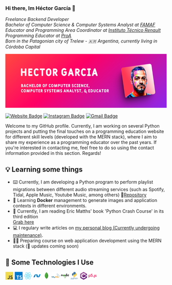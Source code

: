 ### Hi there, Im Héctor García 👋

<p><em>Freelance Backend Developer<br>Bachelor of Computer Science & Computer Systems Analyst at <a href="https://www.famaf.unc.edu.ar/">FAMAF</a></br>Educator and Programming Area Coordinator at <a href="https://itr.edu.ar/">Instituto Técnico Renault</a><br>Programming Educator at <a href="#">ProA</a><br>Born in the Patagonian city of Trelew - 🇦🇷 Argentina, currently living in Córdoba Capital</em></p>

<img src="https://github.com/hectorgarciatw/hectorgarciatw/blob/main/git_banner.png?raw=true" alt="">

<!--[![Linkedin Badge](https://img.shields.io/badge/-jlim-blue?style=flat&logo=Linkedin&logoColor=white&link=)](https://) -->
[![Website Badge](https://img.shields.io/badge/-hectorgarcial.vercel.app-47CCCC?style=flat&logo=Google-Chrome&logoColor=white&link=https://hectorgarcia.vercel.app)](https://hectorgarcia.vercel.app)
[![Instagram Badge](https://img.shields.io/badge/-@__hectortapa.garcia-purple?style=flat&logo=instagram&logoColor=white&link=https://instagram.com/_hectortapa.garcia/)](https://instagram.com/_hectortapa.garcia)
[![Gmail Badge](https://img.shields.io/badge/-dreamallica-c14438?style=flat&logo=Gmail&logoColor=white&link=mailto:dreamallica@gmail.com)](mailto:dreamallica@gmail.com)

Welcome to my GitHub profile. Currently, I am working on several Python projects and putting the final touches on a programming education website for different skill levels (developed with the MERN stack), where I aim to share my experience as a programming educator over the past years. If you're interested in contacting me, feel free to do so using the contact information provided in this section. Regards!

<h2>💡 Learning some things</h2>
<ul>
<li>⌨️ Currently, I am developing a Python program to perform playlist migrations between different audio streaming services (such as Spotify, Tidal, Apple Music, Youtube Music, among others) 👀<a href="https://github.com/hectorgarciatw/playMigrate">Repository</a></li>
<li>🌱 Learning <strong>Docker</strong> management to generate images and application contexts in different environments.</li>
<li>📖 Currently, I am reading Eric Matths' book 'Python Crash Course' in its third edition</li> <a href="https://www.amazon.es/Python-Crash-Course-Eric-Matthes/dp/1593279280">Grab here</a>
<li>💻 I regulary write articles on <a href="#">my personal blog (Currently undergoing maintenance)</a>.</li>
<li>🧑‍💻️ Preparing course on web application development using the MERN stack (👀 updates coming soon)</li>
</ul>

<h2>🧰 Some Technologies I Use</h2>
<p align="left">
<img src="https://raw.githubusercontent.com/devicons/devicon/master/icons/javascript/javascript-original.svg" alt="javascript" width="25" height="25" />
<img src="https://raw.githubusercontent.com/devicons/devicon/master/icons/typescript/typescript-original.svg" alt="typescript" width="25" height="25" />
<img src="https://raw.githubusercontent.com/devicons/devicon/master/icons/react/react-original.svg" alt="typescript" width="25" height="25" />
<img src="https://raw.githubusercontent.com/devicons/devicon/master/icons/dot-net/dot-net-original.svg" alt=".NET" width="25" height="25" />
<img src="https://raw.githubusercontent.com/devicons/devicon/master/icons/mongodb/mongodb-original.svg" alt="mongodb" width="25" height="25" />
<img src="https://raw.githubusercontent.com/devicons/devicon/master/icons/mysql/mysql-original-wordmark.svg" alt="mysql" width="25" height="25" />
<img src="https://raw.githubusercontent.com/devicons/devicon/master/icons/nodejs/nodejs-original-wordmark.svg" alt="nodejs" width="25" height="25" />
<img src="https://raw.githubusercontent.com/devicons/devicon/master/icons/python/python-original-wordmark.svg" alt="python" width="25" height="25" />
<img src="https://raw.githubusercontent.com/devicons/devicon/master/icons/csharp/csharp-original.svg" alt="python" width="25" height="25" />
<img src="https://raw.githubusercontent.com/devicons/devicon/master/icons/p5js/p5js-original.svg" alt="python" width="25" height="25" />
</p>
